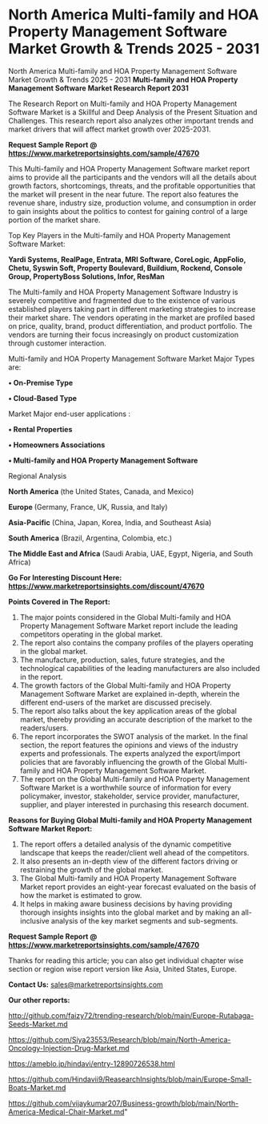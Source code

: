 # North America Multi-family and HOA Property Management Software Market Growth & Trends 2025 - 2031
North America Multi-family and HOA Property Management Software Market Growth & Trends 2025 - 2031
<strong>Multi-family and HOA Property Management Software Market Research Report 2031</strong>

The Research Report on Multi-family and HOA Property Management Software Market is a Skillful and Deep Analysis of the Present Situation and Challenges. This research report also analyzes other important trends and market drivers that will affect market growth over 2025-2031.

<strong>Request Sample Report @ <a href=https://www.marketreportsinsights.com/sample/47670>https://www.marketreportsinsights.com/sample/47670</a></strong>

This Multi-family and HOA Property Management Software market report aims to provide all the participants and the vendors will all the details about growth factors, shortcomings, threats, and the profitable opportunities that the market will present in the near future. The report also features the revenue share, industry size, production volume, and consumption in order to gain insights about the politics to contest for gaining control of a large portion of the market share.

Top Key Players in the Multi-family and HOA Property Management Software Market:

<strong>Yardi Systems, RealPage, Entrata, MRI Software, CoreLogic, AppFolio, Chetu, Syswin Soft, Property Boulevard, Buildium, Rockend, Console Group, PropertyBoss Solutions, Infor, ResMan</strong>

The Multi-family and HOA Property Management Software Industry is severely competitive and fragmented due to the existence of various established players taking part in different marketing strategies to increase their market share. The vendors operating in the market are profiled based on price, quality, brand, product differentiation, and product portfolio. The vendors are turning their focus increasingly on product customization through customer interaction.

Multi-family and HOA Property Management Software Market Major Types are:

<strong>•  On-Premise Type

•  Cloud-Based Type</strong>

Market Major end-user applications :

<strong>•  Rental Properties

•  Homeowners Associations

•  Multi-family and HOA Property Management Software</strong>

Regional Analysis

</u><strong><b>North America</b></strong> (the United States, Canada, and Mexico)

<strong><b>Europe </b></strong>(Germany, France, UK, Russia, and Italy)

<strong><b>Asia-Pacific</b></strong> (China, Japan, Korea, India, and Southeast Asia)

<strong><b>South America</b></strong> (Brazil, Argentina, Colombia, etc.)

<strong><b>The Middle East and Africa</b></strong> (Saudi Arabia, UAE, Egypt, Nigeria, and South Africa)

<strong>Go For Interesting Discount Here: <a href=https://www.marketreportsinsights.com/discount/47670>https://www.marketreportsinsights.com/discount/47670</a></strong>

<strong>Points Covered in The Report:</strong>
<ol>
  <li>The major points considered in the Global Multi-family and HOA Property Management Software Market report include the leading competitors operating in the global market.</li>
  <li>The report also contains the company profiles of the players operating in the global market.</li>
  <li>The manufacture, production, sales, future strategies, and the technological capabilities of the leading manufacturers are also included in the report.</li>
  <li>The growth factors of the Global Multi-family and HOA Property Management Software Market are explained in-depth, wherein the different end-users of the market are discussed precisely.</li>
  <li>The report also talks about the key application areas of the global market, thereby providing an accurate description of the market to the readers/users.</li>
  <li>The report incorporates the SWOT analysis of the market. In the final section, the report features the opinions and views of the industry experts and professionals. The experts analyzed the export/import policies that are favorably influencing the growth of the Global Multi-family and HOA Property Management Software Market.</li>
  <li>The report on the Global Multi-family and HOA Property Management Software Market is a worthwhile source of information for every policymaker, investor, stakeholder, service provider, manufacturer, supplier, and player interested in purchasing this research document.</li>
</ol>
<strong>Reasons for Buying Global Multi-family and HOA Property Management Software Market Report:</strong>

<ol>
  <li>The report offers a detailed analysis of the dynamic competitive landscape that keeps the reader/client well ahead of the competitors.</li>
  <li>It also presents an in-depth view of the different factors driving or restraining the growth of the global market.</li>
  <li>The Global Multi-family and HOA Property Management Software Market report provides an eight-year forecast evaluated on the basis of how the market is estimated to grow.</li>
  <li>It helps in making aware business decisions by having providing thorough insights insights into the global market and by making an all-inclusive analysis of the key market segments and sub-segments.</li>
</ol>
<strong>Request Sample Report @ <a href=https://www.marketreportsinsights.com/sample/47670>https://www.marketreportsinsights.com/sample/47670</a></strong>


Thanks for reading this article; you can also get individual chapter wise section or region wise report version like Asia, United States, Europe.

<strong>Contact Us:</strong>
sales@marketreportsinsights.com

<strong>Our other reports:</strong>

<a href=http://github.com/faizy72/trending-research/blob/main/Europe-Rutabaga-Seeds-Market.md>http://github.com/faizy72/trending-research/blob/main/Europe-Rutabaga-Seeds-Market.md</a>

<a href=https://github.com/Siya23553/Research/blob/main/North-America-Oncology-Injection-Drug-Market.md>https://github.com/Siya23553/Research/blob/main/North-America-Oncology-Injection-Drug-Market.md</a>

<a href=https://ameblo.jp/hindavi/entry-12890726538.html>https://ameblo.jp/hindavi/entry-12890726538.html</a>

<a href=https://github.com/Hindavii9/ReasearchInsights/blob/main/Europe-Small-Boats-Market.md>https://github.com/Hindavii9/ReasearchInsights/blob/main/Europe-Small-Boats-Market.md</a>

<a href=https://github.com/vijaykumar207/Business-growth/blob/main/North-America-Medical-Chair-Market.md>https://github.com/vijaykumar207/Business-growth/blob/main/North-America-Medical-Chair-Market.md</a>"
